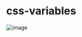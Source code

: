 # css-variables


![image](https://user-images.githubusercontent.com/104693230/211178547-b99896d5-5efb-472e-9d30-a90c054112ff.png)
